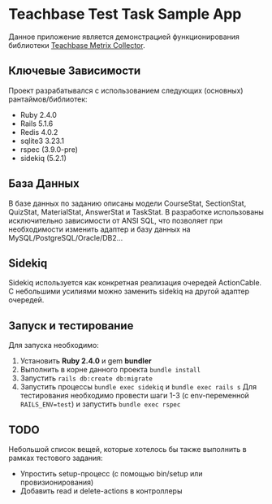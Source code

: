 # Teachbase Test Task Sample App
Данное приложение является демонстрацией функционирования библиотеки [Teachbase Metrix Collector](https://github.com/MikeYu123/teachbase_metrix_collector).

## Ключевые Зависимости
Проект разрабатывался с использованием следующих (основных) рантаймов/библиотек:
* Ruby 2.4.0
* Rails 5.1.6
* Redis 4.0.2
* sqlite3 3.23.1
* rspec (3.9.0-pre)
* sidekiq (5.2.1)

## База Данных
В базе данных по заданию описаны модели CourseStat, SectionStat, QuizStat, MaterialStat, AnswerStat и TaskStat. В разработке использованы исключительно зависимости от ANSI SQL, что позволяет при необходимости изменить адаптер и базу данных на MySQL/PostgreSQL/Oracle/DB2...
## Sidekiq
Sidekiq используется как конкретная реализация очередей ActionCable. С небольшими усилиями можно заменить sidekiq на другой адаптер очередей.
## Запуск и тестирование
Для запуска необходимо:
1. Установить __Ruby 2.4.0__ и gem __bundler__
2. Выполнить в корне данного проекта `bundle install`
3. Запустить `rails db:create db:migrate`
4. Запустить процессы `bundle exec sidekiq` и `bundle exec rails s`
Для тестирования необходимо провести шаги 1-3 (с env-переменной `RAILS_ENV=test`) и запустить `bundle exec rspec`
## TODO
Небольшой список вещей, которые хотелось бы также выполнить в рамках тестового задания:
* Упростить setup-процесс (с помощью bin/setup или провизионирования)
* Добавить read и delete-actions в контроллеры
